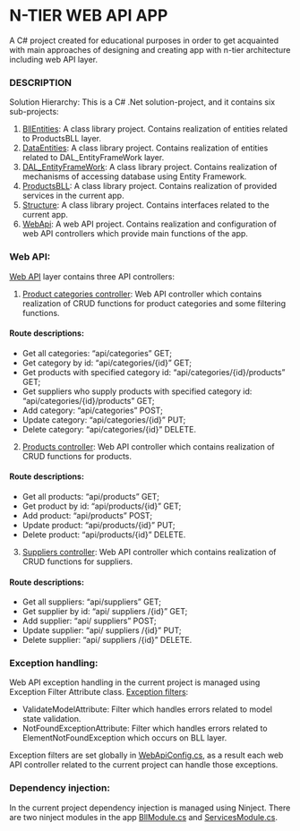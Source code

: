 # N-TIER WEB API APP
A C# project created for educational purposes in order to get acquainted with main approaches of designing and creating app with n-tier architecture including web API layer.
### DESCRIPTION
Solution Hierarchy:
This is a C# .Net solution-project, and it contains six sub-projects:
1.	[BllEntities](BllEntities): A class library project. Contains realization of entities related to ProductsBLL layer.
2.	[DataEntities](DataEntities): A class library project. Contains realization of entities related to DAL_EntityFrameWork layer.
3.	[DAL_EntityFrameWork](DAL_EntityFrameWork): A class library project. Contains realization of mechanisms of accessing database using Entity Framework.
4.	[ProductsBLL](ProductsBLL): A class library project. Contains realization of provided services in the current app.
5.	[Structure](Structure): A class library project. Contains interfaces related to the current app. 
6.	[WebApi](WebApi): A web API project. Contains realization and configuration of web API controllers which provide main functions of the app.
### Web API:
[Web API](WebApi) layer contains three API controllers:
1.	[Product categories controller](WebApi/Controllers): Web API controller which contains realization of CRUD functions for product categories and some filtering functions.
#### Route descriptions:
  * Get all categories: “api/categories” GET;
  * Get category by id: “api/categories/{id}” GET;
  * Get products with specified category id: “api/categories/{id}/products” GET;
  * Get suppliers who supply products with specified category id: “api/categories/{id}/products” GET;
  * Add category: “api/categories” POST;
  * Update category: “api/categories/{id}” PUT;
  * Delete category: “api/categories/{id}” DELETE.

2.  [Products controller](WebApi/Controllers): Web API controller which contains realization of CRUD functions for products.
#### Route descriptions:
* Get all products: “api/products” GET;
* Get product by id: “api/products/{id}” GET;
* Add product: “api/products” POST;
* Update product: “api/products/{id}” PUT;
* Delete product: “api/products/{id}” DELETE.

3.	[Suppliers controller](WebApi/Controllers): Web API controller which contains realization of CRUD functions for suppliers.
#### Route descriptions:
* Get all suppliers: “api/suppliers” GET;
* Get supplier by id: “api/ suppliers /{id}” GET;
* Add supplier: “api/ suppliers” POST;
* Update supplier: “api/ suppliers /{id}” PUT;
* Delete supplier: “api/ suppliers /{id}” DELETE.
### Exception handling:
Web API exception handling in the current project is managed using Exception Filter Attribute class. 
[Exception filters](WebApi/Exceptions): 
* ValidateModelAttribute: Filter which handles errors related to model state validation.
* NotFoundExceptionAttribute: Filter which handles errors related to ElementNotFoundException which occurs on BLL layer.

Exception filters are set globally in [WebApiConfig.cs](WebApi/App_Start/WebApiConfig.cs), as a result each web API controller related to the current project can handle those exceptions. 
### Dependency injection: 
In the current project dependency injection is managed using Ninject. There are two ninject modules in the app [BllModule.cs](ProductsBLL/Infrastructure/BllModule.cs) and [ServicesModule.cs](WebApi/Ninject/ServiceModule.cs).


